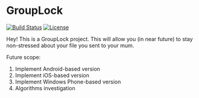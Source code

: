 GroupLock
===

[![Build Status](https://travis-ci.org/lanit-tercom-school/grouplock.svg?branch=master)](https://travis-ci.org/lanit-tercom-school/grouplock)
[![License](https://img.shields.io/badge/license-Apache%202.0-lightgrey.svg)](LICENSE)

Hey! This is a GroupLock project. This will allow you (in near future) to stay non-stressed about your file you sent to your mum.

Future scope:
1) Implement Android-based version
2) Implement iOS-based version
3) Implement Windows Phone-based version
4) Algorithms investigation
